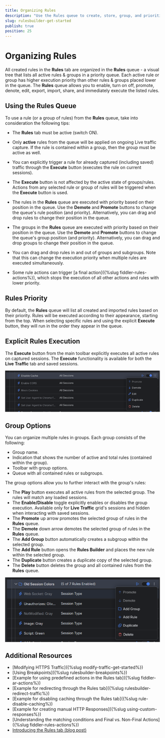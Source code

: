 ```yaml
---
title: Organizing Rules
description: "Use the Rules queue to create, store, group, and prioritize the execution of multiple rules."
slug: rulesbuilder-get-started
publish: true
position: 25
---
```


# Organizing Rules

All created rules in the **Rules** tab are organized in the **Rules** queue - a visual tree that lists all active rules & groups in a priority queue. Each active rule or group has higher execution priority than other rules & groups placed lower in the queue. The **Rules** queue allows you to enable, turn on off, promote, denote, edit, export, import, share, and immediately execute the listed rules.

## Using the Rules Queue

To use a rule (or a group of rules) from the **Rules** queue, take into consideration the following tips:

- The **Rules** tab must be active (switch ON).

- Only **active** rules from the queue will be applied on ongoing Live traffic capture. If the rule is contained within a group, then the group must be active as well.

- You can explicitly trigger a rule for already captured (including saved) traffic through the **Execute** button (executes the rule on current sessions).

- The **Execute** button is not affected by the active state of groups/rules. Actions from any selected rule or group of rules will be triggered when the **Execute** button is used.

- The rules in the **Rules** queue are executed with priority based on their position in the queue. Use the **Demote** and **Promote** buttons to change the queue's rule position (and priority). Alternatively, you can drag and drop rules to change their position in the queue. 

- The groups in the **Rules** queue are executed with priority based on their position in the queue. Use the **Demote** and **Promote** buttons to change the queue's group position (and priority). Alternatively, you can drag and drop groups to change their position in the queue.

- You can drag and drop rules in and out of groups and subgroups. Note that this can change the execution priority when multiple rules are executed simultaneously.

- Some rule actions can trigger [a final action]({%slug fiddler-rules-actions%}), which stops the execution of all other actions and rules with lower priority.

## Rules Priority

By default, the **Rules** queue will list all created and imported rules based on their priority. Rules will be executed according to their appearance, starting from the top. When selecting specific rules and using the explicit **Execute** button, they will run in the order they appear in the queue.

## Explicit Rules Execution

The **Execute** button from the main toolbar explicitly executes all active rules on captured sessions. The **Execute** functionality is available for both the **Live Traffic** tab and saved sessions.

![Rule options](../images/livetraffic/rb/rules-individual-rule.png)

## Group Options

You can organize multiple rules in groups. Each group consists of the following:
- Group name.
- Indication that shows the number of active and total rules (contained within the group).
- Toolbar with group options.
- Queue with all contained rules or subgroups.

The group options allow you to further interact with the group's rules:

- The **Play** button executes all active rules from the selected group. The rules will match any loaded sessions.
- The **Enable/Disable** toggle explicitly enables or disables the group execution. Available only for **Live Traffic** grid's sessions and hidden when interacting with saved sessions.
- The **Promote** up arrow promotes the selected group of rules in the **Rules** queue.
- The **Demote** down arrow demotes the selected group of rules in the **Rules** queue.
- The **Add Group** button automatically creates a subgroup within the selected group.
- The **Add Rule** button opens the **Rules Builder** and places the new rule within the selected group.
- The **Duplicate** button creates a duplicate copy of the selected group.
- The **Delete** button deletes the group and all contained rules from the **Rules** queue.

![Group options](../images/livetraffic/rb/rules-group-options.png)

## Additional Resources

- [Modifying HTTPS Traffic]({%slug modify-traffic-get-started%})
- [Using Breakpoints]({%slug rulesbuilder-breakpoints%})
- [Example for using predefined actions in the Rules tab]({%slug fiddler-ar-actions%})
- [Example for redirecting through the Rules tab]({%slug rulesbuilder-redirect-traffic%})
- [Example for disabling caching through the Rules tab]({%slug rule-disable-caching%})
- [Example for creating manual HTTP Responses]({%slug using-custom-responses%})
- [Understanding the matching conditions and Final vs. Non-Final Actions]({%slug fiddler-rules-actions%})
- [Introducing the Rules tab (blog post)](https://www.telerik.com/blogs/introducing-new-rule-builder-fiddler-everywhere)
